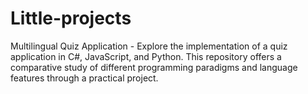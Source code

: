 # Little-projects
Multilingual Quiz Application - Explore the implementation of a quiz application in C#, JavaScript, and Python. This repository offers a comparative study of different programming paradigms and language features through a practical project.

